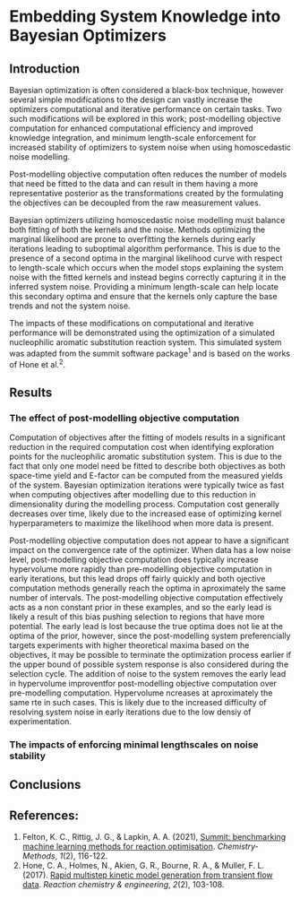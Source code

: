 ﻿# Embedding System Knowledge into Bayesian Optimizers

## Introduction
Bayesian optimization is often considered a black-box technique, however several simple modifications to 
the design can vastly increase the optimizers computational and iterative performance on certain tasks. 
Two such modifications will be explored in this work; post-modelling objective computation for enhanced 
computational efficiency and improved knowledge integration, and minimum length-scale enforcement for 
increased stability of optimizers to system noise when using homoscedastic noise modelling.

Post-modelling objective computation often reduces the number of models that need be fitted to the data 
and can result in them having a more representative posterior as the transformations created by the 
formulating the objectives can be decoupled from the raw measurement values.

Bayesian optimizers utilizing homoscedastic noise modelling must balance both fitting of both the kernels 
and the noise. Methods optimizing the marginal likelihood are prone to overfitting the kernels during 
early iterations leading to suboptimal algorithm performance. This is due to the presence of a second 
optima in the marginal likelihood curve with respect to length-scale which occurs when the model stops
explaining the system noise with the fitted kernels and instead begins correctly capturing it in the 
inferred system noise. Providing a minimum length-scale can help locate this secondary optima and ensure
that the kernels only capture the base trends and not the system noise. 

The impacts of these modifications on computational and iterative performance will be demonstrated using
the optimization of a simulated nucleophilic aromatic substitution reaction system. This simulated 
system was adapted from the summit software package<sup>1</sup> and is based on the works of Hone et 
al.<sup>2</sup>.

## Results
### The effect of post-modelling objective computation
Computation of objectives after the fitting of models results in a significant reduction in the required 
computation cost when identifying exploration points for the nucleophilic aromatic substitution system.
This is due to the fact that only one model need be fitted to describe both objectives as both space-time 
yield and E-factor can be computed from the measured yields of the system. Bayesian optimization 
iterations were typically twice as fast when computing objectives after modelling due to this reduction 
in dimensionality during the modelling process. Computation cost generally decreases over time, likely due to 
the increased ease of optimizing kernel hyperparameters to maximize the likelihood  when more data is present.

Post-modelling objective computation does not appear to have a significant impact on the convergence rate of 
the optimizer. When data has a low noise level, post-modelling objective computation does typically increase
hypervolume more rapidly than pre-modelling objective computation in early iterations, but this lead drops 
off fairly quickly and both ojective computation methods generally reach the optima in aproximately the same
number of intervals. The post-modelling objective computation effectively acts as a non constant prior in 
these examples, and so the early lead is likely a result of this bias pushing selection to regions that have
more potential. The early lead is lost because the true optima does not lie at the optima of the prior, 
however, since the post-modelling system preferencially targets experiments with higher theoretical maxima 
based on the objectives, it may be possible to terminate the optimization process earlier if the upper bound
of possible system response is also considered during the selection cycle. The addition of noise to the 
system removes the early lead in hypervolume improventfor post-modelling objective computation over 
pre-modelling computation. Hypervolume ncreases at aproximately the same rte in such cases. This is likely 
due to the increased difficulty of resolving system noise in early iterations due to the low densiy of 
experimentation.

### The impacts of enforcing minimal lengthscales on noise stability

## Conclusions

## References:
1. Felton, K. C., Rittig, J. G., & Lapkin, A. A. (2021), [Summit: benchmarking machine learning methods for reaction optimisation](https://doi.org/10.1002/cmtd.202000051). _Chemistry‐Methods_, _1_(2), 116-122.
2. Hone, C. A., Holmes, N., Akien, G. R., Bourne, R. A., & Muller, F. L. (2017). [Rapid multistep kinetic model generation from transient flow data](https://doi.org/10.1039/C6RE00109B). _Reaction chemistry & engineering_, _2_(2), 103-108.


